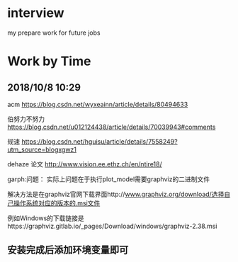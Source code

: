 # interview
my prepare work for  future jobs 

# Work by Time
## 2018/10/8 10:29

acm
https://blog.csdn.net/wyxeainn/article/details/80494633


伯努力不努力
https://blog.csdn.net/u012124438/article/details/70039943#comments



规速
https://blog.csdn.net/hguisu/article/details/7558249?utm_source=blogxgwz1


dehaze 论文
http://www.vision.ee.ethz.ch/en/ntire18/

garph:问题：
实际上问题在于执行plot_model需要graphviz的二进制文件

解决方法是在graphviz官网下载界面http://www.graphviz.org/download/选择自己操作系统对应的版本的.msi文件

例如Windows的下载链接是https://graphviz.gitlab.io/_pages/Download/windows/graphviz-2.38.msi

安装完成后添加环境变量即可
--------------------- 
